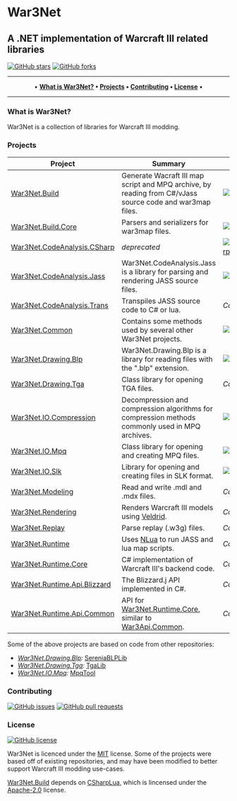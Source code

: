 # War3Net
## A .NET implementation of Warcraft III related libraries

[![GitHub stars](https://img.shields.io/github/stars/Drake53/War3Net.svg)](https://github.com/Drake53/War3Net/stargazers)
[![GitHub forks](https://img.shields.io/github/forks/Drake53/War3Net.svg)](https://github.com/Drake53/War3Net/network/members)

---

<p align="center">
  •
  <b>
  <a href="#what-is-war3net">What is War3Net?</a> •
  <a href="#projects">Projects</a> •
  <a href="#contributing">Contributing</a> •
  <a href="#license">License</a>
  </b>
  •
</p>

---

### What is War3Net?

War3Net is a collection of libraries for Warcraft III modding.

### Projects

| Project                       | Summary                                                                                                   | NuGet                         |
| ----------------------------- | --------------------------------------------------------------------------------------------------------- | ----------------------------- |
| [War3Net.Build]               | Generate Wacraft III map script and MPQ archive, by reading from C#/vJass source code and war3map files.  | [![VBuild]][PBuild]           |
| [War3Net.Build.Core]          | Parsers and serializers for war3map files.                                                                | [![VBuildCore]][PBuildCore]   |
| [War3Net.CodeAnalysis.CSharp] | *deprecated*                                                                                              | [![VCodeCSharp]][PCodeCSharp] |
| [War3Net.CodeAnalysis.Jass]   | War3Net.CodeAnalysis.Jass is a library for parsing and rendering JASS source files.                       | [![VCodeJass]][PCodeJass]     |
| [War3Net.CodeAnalysis.Trans]  | Transpiles JASS source code to C# or lua.                                                                 | *Coming soon*                 |
| [War3Net.Common]              | Contains some methods used by several other War3Net projects.                                             | [![VCommon]][PCommon]         |
| [War3Net.Drawing.Blp]         | War3Net.Drawing.Blp is a library for reading files with the ".blp" extension.                             | [![VBlp]][PBlp]               |
| [War3Net.Drawing.Tga]         | Class library for opening TGA files.                                                                      | *Coming soon*                 |
| [War3Net.IO.Compression]      | Decompression and compression algorithms for compression methods commonly used in MPQ archives.           | [![VCompress]][PCompress]     |
| [War3Net.IO.Mpq]              | Class library for opening and creating MPQ files.                                                         | [![VMpq]][PMpq]               |
| [War3Net.IO.Slk]              | Library for opening and creating files in SLK format.                                                     | [![VSlk]][PSlk]               |
| [War3Net.Modeling]            | Read and write .mdl and .mdx files.                                                                       | *Coming soon*                 |
| [War3Net.Rendering]           | Renders Warcraft III models using [Veldrid].                                                              | *Coming soon*                 |
| [War3Net.Replay]              | Parse replay (.w3g) files.                                                                                | *Coming soon*                 |
| [War3Net.Runtime]             | Uses [NLua] to run JASS and lua map scripts.                                                              | *Coming soon*                 |
| [War3Net.Runtime.Core]        | C# implementation of Warcraft III's backend code.                                                         | *Coming soon*                 |
| [War3Net.Runtime.Api.Blizzard]| The Blizzard.j API implemented in C#.                                                                     | *Coming soon*                 |
| [War3Net.Runtime.Api.Common]  | API for [War3Net.Runtime.Core], similar to [War3Api.Common].                                              | *Coming soon*                 |

Some of the above projects are based on code from other repositories:
- *[War3Net.Drawing.Blp]:* [SereniaBLPLib](https://github.com/WoW-Tools/SereniaBLPLib)
- *[War3Net.Drawing.Tga]:* [TgaLib](https://github.com/shns/TgaLib)
- *[War3Net.IO.Mpq]:* [MpqTool](https://github.com/hazzik/MpqTool)

### Contributing

[![GitHub issues](https://img.shields.io/github/issues/Drake53/War3Net.svg)](https://github.com/Drake53/War3Net/issues)
[![GitHub pull requests](https://img.shields.io/github/issues-pr/Drake53/War3Net.svg)](https://github.com/Drake53/War3Net/pulls)

### License

[![GitHub license](https://img.shields.io/github/license/Drake53/War3Net.svg)](https://github.com/Drake53/War3Net/blob/master/LICENSE)

War3Net is licenced under the [MIT](LICENSE) license.
Some of the projects were based off of existing repositories, and may have been modified to better support Warcraft III modding use-cases.

[War3Net.Build] depends on [CSharpLua], which is lincensed under the [Apache-2.0](https://github.com/Drake53/CSharp.lua/blob/master/LICENSE) license.





[CSharpLua]: https://github.com/Drake53/CSharp.lua
[NLua]: https://github.com/NLua/NLua
[Veldrid]: https://github.com/mellinoe/veldrid
[War3Api.Blizzard]: https://github.com/Drake53/War3Api/tree/master/src/War3Api.Blizzard
[War3Api.Common]: https://github.com/Drake53/War3Api/tree/master/src/War3Api.Common

[War3Net.Build]: https://github.com/Drake53/War3Net/tree/master/src/War3Net.Build
[War3Net.Build.Core]: https://github.com/Drake53/War3Net/tree/master/src/War3Net.Build.Core
[War3Net.CodeAnalysis.CSharp]: https://github.com/Drake53/War3Net/tree/master/src/War3Net.CodeAnalysis.CSharp
[War3Net.CodeAnalysis.Jass]: https://github.com/Drake53/War3Net/tree/master/src/War3Net.CodeAnalysis.Jass
[War3Net.CodeAnalysis.Trans]: https://github.com/Drake53/War3Net/tree/master/src/War3Net.CodeAnalysis.Transpilers
[War3Net.Common]: https://github.com/Drake53/War3Net/tree/master/src/War3Net.Common
[War3Net.Drawing.Blp]: https://github.com/Drake53/War3Net/tree/master/src/War3Net.Drawing.Blp
[War3Net.Drawing.Tga]: https://github.com/Drake53/War3Net/tree/master/src/War3Net.Drawing.Tga
[War3Net.IO.Compression]: https://github.com/Drake53/War3Net/tree/master/src/War3Net.IO.Compression
[War3Net.IO.Mpq]: https://github.com/Drake53/War3Net/tree/master/src/War3Net.IO.Mpq
[War3Net.IO.Slk]: https://github.com/Drake53/War3Net/tree/master/src/War3Net.IO.Slk
[War3Net.Modeling]: https://github.com/Drake53/War3Net/tree/master/src/War3Net.Modeling
[War3Net.Rendering]: https://github.com/Drake53/War3Net/tree/master/src/War3Net.Rendering
[War3Net.Replay]: https://github.com/Drake53/War3Net/tree/master/src/War3Net.Replay
[War3Net.Runtime]: https://github.com/Drake53/War3Net/tree/master/src/War3Net.Runtime
[War3Net.Runtime.Core]: https://github.com/Drake53/War3Net/tree/master/src/War3Net.Runtime.Core
[War3Net.Runtime.Api.Blizzard]: https://github.com/Drake53/War3Net/tree/master/src/War3Net.Runtime.Api.Blizzard
[War3Net.Runtime.Api.Common]: https://github.com/Drake53/War3Net/tree/master/src/War3Net.Runtime.Api.Common

[PBuild]: https://www.nuget.org/packages/War3Net.Build
[PBuildCore]: https://www.nuget.org/packages/War3Net.Build.Core
[PCodeCSharp]: https://www.nuget.org/packages/War3Net.CodeAnalysis.CSharp 
[PCodeJass]: https://www.nuget.org/packages/War3Net.CodeAnalysis.Jass
[PCommon]: https://www.nuget.org/packages/War3Net.Common
[PBlp]: https://www.nuget.org/packages/War3Net.Drawing.Blp
[PTga]: https://www.nuget.org/packages/War3Net.Drawing.Tga
[PCompress]: https://www.nuget.org/packages/War3Net.IO.Compression
[PMpq]: https://www.nuget.org/packages/War3Net.IO.Mpq
[PSlk]: https://www.nuget.org/packages/War3Net.IO.Slk
[PModel]: https://www.nuget.org/packages/War3Net.Modeling
[PRender]: https://www.nuget.org/packages/War3Net.Rendering
[PReplay]: https://www.nuget.org/packages/War3Net.Replay
[PRuntime]: https://www.nuget.org/packages/War3Net.Runtime
[PRuntimeCore]: https://www.nuget.org/packages/War3Net.Runtime.Core
[PBlizzardApi]: https://www.nuget.org/packages/War3Net.Runtime.Api.Blizzard
[PCommonApi]: https://www.nuget.org/packages/War3Net.Runtime.Api.Common

[VBuild]: https://img.shields.io/nuget/v/War3Net.Build.svg
[VBuildCore]: https://img.shields.io/nuget/v/War3Net.Build.Core.svg
[VCodeCSharp]: https://img.shields.io/nuget/v/War3Net.CodeAnalysis.CSharp.svg 
[VCodeJass]: https://img.shields.io/nuget/v/War3Net.CodeAnalysis.Jass.svg
[VCommon]: https://img.shields.io/nuget/v/War3Net.Common.svg
[VBlp]: https://img.shields.io/nuget/v/War3Net.Drawing.Blp.svg
[VTga]: https://img.shields.io/nuget/v/War3Net.Drawing.Tga.svg
[VCompress]: https://img.shields.io/nuget/v/War3Net.IO.Compression.svg
[VMpq]: https://img.shields.io/nuget/v/War3Net.IO.Mpq.svg
[VSlk]: https://img.shields.io/nuget/v/War3Net.IO.Slk.svg
[VModel]: https://img.shields.io/nuget/v/War3Net.Modeling.svg
[VRender]: https://img.shields.io/nuget/v/War3Net.Rendering.svg
[VReplay]: https://img.shields.io/nuget/v/War3Net.Replay.svg
[VRuntime]: https://img.shields.io/nuget/v/War3Net.Runtime.svg
[VRuntimeCore]: https://img.shields.io/nuget/v/War3Net.Runtime.Core.svg
[VBlizzardApi]: https://img.shields.io/nuget/v/War3Net.Runtime.Api.Blizzard.svg
[VCommonApi]: https://img.shields.io/nuget/v/War3Net.Runtime.Api.Common.svg
